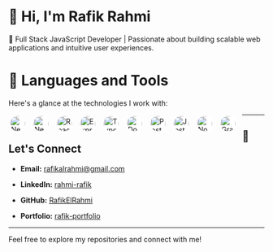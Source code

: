 # 👋 Hi, I'm Rafik Rahmi

🎯 Full Stack JavaScript Developer | Passionate about building scalable web applications and intuitive user experiences.

# 🧰 Languages and Tools

Here's a glance at the technologies I work with:

<img align="left" alt="Nest" width="30px" style="margin-right:10px;background-color:#fff;padding:3px;border-radius:50%;" src="https://cdn.jsdelivr.net/gh/devicons/devicon/icons/nestjs/nestjs-original.svg"/>
<img align="left" alt="Next" width="30px" style="margin-right:10px;background-color:#fff;padding:3px;border-radius:50%;" src="https://cdn.jsdelivr.net/gh/devicons/devicon/icons/nextjs/nextjs-original.svg"/>
<img align="left" alt="React" width="30px" style="margin-right:10px;background-color:#fff;padding:3px;border-radius:50%;" src="https://cdn.jsdelivr.net/gh/devicons/devicon/icons/react/react-original.svg"/>
<img align="left" alt="Express" width="30px" style="margin-right:10px;background-color:#fff;padding:3px;border-radius:50%;" src="https://cdn.jsdelivr.net/gh/devicons/devicon/icons/express/express-original.svg"/>
<img align="left" alt="Typescript" width="30px" style="margin-right:10px;background-color:#fff;padding:3px;border-radius:50%;" src="https://cdn.jsdelivr.net/gh/devicons/devicon/icons/typescript/typescript-original.svg"/>
<img align="left" alt="Docker" width="30px" style="margin-right:10px;background-color:#fff;padding:3px;border-radius:50%;" src="https://cdn.jsdelivr.net/gh/devicons/devicon/icons/docker/docker-original.svg"/>
<img align="left" alt="Postgres" width="30px" style="margin-right:10px;background-color:#fff;padding:3px;border-radius:50%;" src="https://cdn.jsdelivr.net/gh/devicons/devicon/icons/postgresql/postgresql-original.svg"/>
<img align="left" alt="Jest" width="30px" style="margin-right:10px;background-color:#fff;padding:3px;border-radius:50%;" src="https://cdn.jsdelivr.net/gh/devicons/devicon/icons/jest/jest-plain.svg"/>
<img align="left" alt="Node" width="30px" style="margin-right:10px;background-color:#fff;padding:3px;border-radius:50%;" src="https://cdn.jsdelivr.net/gh/devicons/devicon/icons/nodejs/nodejs-original.svg"/>
<img align="left" alt="Graphql" width="30px" style="margin-right:10px;background-color:#fff;padding:3px;border-radius:50%;" src="https://cdn.jsdelivr.net/gh/devicons/devicon/icons/graphql/graphql-plain.svg"/>

---

## 🤝 Let's Connect

* **Email:** rafikalrahmi@gmail.com

* **LinkedIn:** [rahmi-rafik](https://www.linkedin.com/in/rahmi-rafik/) 

* **GitHub:** [RafikElRahmi](https://github.com/RafikElRahmi) 

* **Portfolio:** [rafik-portfolio](https://rafik-portfolio-2025.vercel.app/)

---

Feel free to explore my repositories and connect with me!
